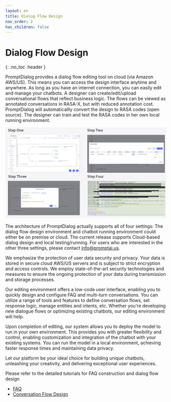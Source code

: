 ```yaml
---
layout: en
title: Dialog Flow Design
nav_order: 2
has_children: false
---
```

# Dialog Flow Design
{: .no_toc .header }

PromptDialog provides a dialog flow editing tool on cloud (via Amazon AWS/US).   This means you can access the design interface anytime and anywhere. As long as you have an internet connection, you can easily edit and manage your chatbots.  A designer can create/edit/upload conversational flows that reflect business logic.  The flows can be viewed as annotated conversations in RASA-X, but with reduced annotation cost.  PromptDialog will automaticallly convert the design to RASA codes (open source).  The designer can train and test the RASA codes in her own local running environment.  

![cloud_design.png](/assets/images/cloud_design/01-cloud_design.png)

The architecture of PromptDialog actually supports all of four settings: The dialog flow design environment and chatbot running environment could either be on premise or cloud.  The current release supports Cloud-based dialog design and local testing/running.  For users who are interested in the other three settings, please contact info@promptai.us.     

We emphasize the protection of user data security and privacy. Your data is stored in secure cloud AWS/US servers and is subject to strict encryption and access controls. We employ state-of-the-art security technologies and measures to ensure the ongoing protection of your data during transmission and storage processes. 

Our editing environment offers a low-code user interface, enabling you to quickly design and configure FAQ and multi-turn conversations. You can utilize a range of tools and features to define conversation flows, set response logic, manage entities and intents, etc.  Whether you're developing new dialogue flows or optimizing existing chatbots, our editing environment will help.

Upon completion of editing, our system allows you to deploy the model to run in your own environment. This provides you with greater flexibility and control, enabling customization and integration of the chatbot with your existing systems. You can run the model in a local environment, achieving faster response times and maintaining data privacy.

Let our platform be your ideal choice for building unique chatbots, unleashing your creativity, and delivering exceptional user experiences.

Please refer to the detailed tutorials for FAQ construction and dialog flow design
- [FAQ](/docs/tutorial/faq/)
- [Conversation Flow Design](/docs/tutorial/flow/01-create-flow/)
